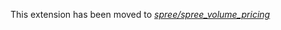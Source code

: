 This extension has been moved to [*spree/spree_volume_pricing*](https://github.com/spree/spree_volume_pricing)
